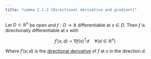 ```yaml
---
title: "Lemma 2.1.2 (Directional derivative and gradient)"
---
```


Let $D\subset \mathbb R^n$ be open and $f:D\to\mathbb R$
differentiable at $x\in D$. Then $f$ is directionally differentiable
at $x$ with

$$
f'(x;d) = \nabla f(x)^Td\quad\forall(d\in\mathbb R^n)
$$

Where $f'(x;d)$ is the [directional
derivative](#nonlinear-optimization/directional-derivative) of $f$ at
$x$ in the direction $d$.
